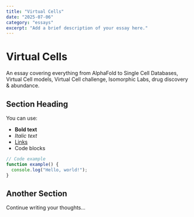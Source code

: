 ```yaml
---
title: "Virtual Cells"
date: "2025-07-06"
category: "essays"
excerpt: "Add a brief description of your essay here."
---
```


# Virtual Cells

An essay covering everything from AlphaFold to Single Cell Databases, Virtual Cell models, Virtual Cell challenge, Isomorphic Labs, drug discovery & abundance. 

## Section Heading

You can use:
- **Bold text**
- *Italic text*
- [Links](https://example.com)
- Code blocks

```javascript
// Code example
function example() {
  console.log("Hello, world!");
}
```

## Another Section

Continue writing your thoughts...

